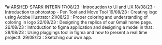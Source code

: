 ⁹# ARSHED-SPARK-INTERN
17/08/23 : Introduction to UI and UX 
18/08/23 : Introduction to photostop - Pen Tool and Move Tool 
19/08/23 : Creating logo using Adobe Illustrator 
21/08/20 : Proper coloring and understanding of coloring in logo 
22/08/23 : Designing the replica of our Gmail home page. 
26/08/23 : Introduction to figma application and designing a model in that . 
28/08/23 : Using pluggings tool in figma and how to present a real time project!. 
29/08/23 : Sketching our own app. 













